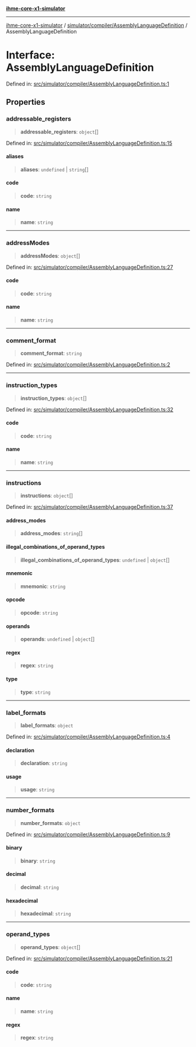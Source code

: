 [**ihme-core-x1-simulator**](../../../../README.md)

***

[ihme-core-x1-simulator](../../../../modules.md) / [simulator/compiler/AssemblyLanguageDefinition](../README.md) / AssemblyLanguageDefinition

# Interface: AssemblyLanguageDefinition

Defined in: [src/simulator/compiler/AssemblyLanguageDefinition.ts:1](https://github.com/ProgrammIt/CPU-Simulator/blob/5d337ac19330b661110818bd865328f41c53783f/src/simulator/compiler/AssemblyLanguageDefinition.ts#L1)

## Properties

### addressable\_registers

> **addressable\_registers**: `object`[]

Defined in: [src/simulator/compiler/AssemblyLanguageDefinition.ts:15](https://github.com/ProgrammIt/CPU-Simulator/blob/5d337ac19330b661110818bd865328f41c53783f/src/simulator/compiler/AssemblyLanguageDefinition.ts#L15)

#### aliases

> **aliases**: `undefined` \| `string`[]

#### code

> **code**: `string`

#### name

> **name**: `string`

***

### addressModes

> **addressModes**: `object`[]

Defined in: [src/simulator/compiler/AssemblyLanguageDefinition.ts:27](https://github.com/ProgrammIt/CPU-Simulator/blob/5d337ac19330b661110818bd865328f41c53783f/src/simulator/compiler/AssemblyLanguageDefinition.ts#L27)

#### code

> **code**: `string`

#### name

> **name**: `string`

***

### comment\_format

> **comment\_format**: `string`

Defined in: [src/simulator/compiler/AssemblyLanguageDefinition.ts:2](https://github.com/ProgrammIt/CPU-Simulator/blob/5d337ac19330b661110818bd865328f41c53783f/src/simulator/compiler/AssemblyLanguageDefinition.ts#L2)

***

### instruction\_types

> **instruction\_types**: `object`[]

Defined in: [src/simulator/compiler/AssemblyLanguageDefinition.ts:32](https://github.com/ProgrammIt/CPU-Simulator/blob/5d337ac19330b661110818bd865328f41c53783f/src/simulator/compiler/AssemblyLanguageDefinition.ts#L32)

#### code

> **code**: `string`

#### name

> **name**: `string`

***

### instructions

> **instructions**: `object`[]

Defined in: [src/simulator/compiler/AssemblyLanguageDefinition.ts:37](https://github.com/ProgrammIt/CPU-Simulator/blob/5d337ac19330b661110818bd865328f41c53783f/src/simulator/compiler/AssemblyLanguageDefinition.ts#L37)

#### address\_modes

> **address\_modes**: `string`[]

#### illegal\_combinations\_of\_operand\_types

> **illegal\_combinations\_of\_operand\_types**: `undefined` \| `object`[]

#### mnemonic

> **mnemonic**: `string`

#### opcode

> **opcode**: `string`

#### operands

> **operands**: `undefined` \| `object`[]

#### regex

> **regex**: `string`

#### type

> **type**: `string`

***

### label\_formats

> **label\_formats**: `object`

Defined in: [src/simulator/compiler/AssemblyLanguageDefinition.ts:4](https://github.com/ProgrammIt/CPU-Simulator/blob/5d337ac19330b661110818bd865328f41c53783f/src/simulator/compiler/AssemblyLanguageDefinition.ts#L4)

#### declaration

> **declaration**: `string`

#### usage

> **usage**: `string`

***

### number\_formats

> **number\_formats**: `object`

Defined in: [src/simulator/compiler/AssemblyLanguageDefinition.ts:9](https://github.com/ProgrammIt/CPU-Simulator/blob/5d337ac19330b661110818bd865328f41c53783f/src/simulator/compiler/AssemblyLanguageDefinition.ts#L9)

#### binary

> **binary**: `string`

#### decimal

> **decimal**: `string`

#### hexadecimal

> **hexadecimal**: `string`

***

### operand\_types

> **operand\_types**: `object`[]

Defined in: [src/simulator/compiler/AssemblyLanguageDefinition.ts:21](https://github.com/ProgrammIt/CPU-Simulator/blob/5d337ac19330b661110818bd865328f41c53783f/src/simulator/compiler/AssemblyLanguageDefinition.ts#L21)

#### code

> **code**: `string`

#### name

> **name**: `string`

#### regex

> **regex**: `string`
